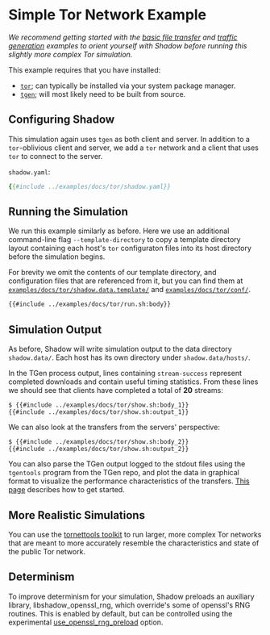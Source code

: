 # Simple Tor Network Example

_We recommend getting started with the [basic file
transfer](getting_started_basic.md) and [traffic
generation](getting_started_tgen.md) examples to orient yourself with Shadow
before running this slightly more complex Tor simulation._

This example requires that you have installed:
* [`tor`](https://github.com/torproject/tor/blob/main/README); can typically be installed
via your system package manager.
* [`tgen`](https://github.com/shadow/tgen); will most likely need to be built from source.

## Configuring Shadow

This simulation again uses `tgen` as both client and server. In addition to a
`tor`-oblivious client and server, we add a `tor` network and a client that uses
`tor` to connect to the server.

`shadow.yaml`:

```yaml
{{#include ../examples/docs/tor/shadow.yaml}}
```

## Running the Simulation

We run this example similarly as before. Here we use an additional command-line
flag `--template-directory` to copy a template directory layout containing each
host's `tor` configuraton files into its host directory before the simulation
begins.

For brevity we omit the contents of our template directory, and configuration files that are referenced from it, but you can find them at [`examples/docs/tor/shadow.data.template/`](https://github.com/shadow/shadow/blob/main/examples/docs/tor/shadow.data.template) and [`examples/docs/tor/conf/`](https://github.com/shadow/shadow/blob/main/examples/docs/tor/conf).

```bash
{{#include ../examples/docs/tor/run.sh:body}}
```

## Simulation Output

As before, Shadow will write simulation output to the data directory
`shadow.data/`. Each host has its own directory under `shadow.data/hosts/`.

In the TGen process output, lines containing `stream-success` represent
completed downloads and contain useful timing statistics. From these lines we
should see that clients have completed a total of **20** streams:

```text
$ {{#include ../examples/docs/tor/show.sh:body_1}}
{{#include ../examples/docs/tor/show.sh:output_1}}
```

We can also look at the transfers from the servers' perspective:

```text
$ {{#include ../examples/docs/tor/show.sh:body_2}}
{{#include ../examples/docs/tor/show.sh:output_2}}
```

You can also parse the TGen output logged to the stdout files using the
`tgentools` program from the TGen repo, and plot the data in graphical format to
visualize the performance characteristics of the transfers. [This
page](https://github.com/shadow/tgen/blob/main/doc/Tools-Setup.md) describes how
to get started.

## More Realistic Simulations

You can use the [tornettools
toolkit](https://github.com/shadow/tornettools) to run larger, more
complex Tor networks that are meant to more accurately resemble the
characteristics and state of the public Tor network.

## Determinism

To improve determinism for your simulation, Shadow preloads an auxiliary
library, libshadow\_openssl\_rng, which override's some of openssl's RNG
routines. This is enabled by default, but can be controlled using the
experimental
[use\_openssl\_rng\_preload](shadow_config_spec.md#experimentaluse_openssl_rng_preload)
option.
